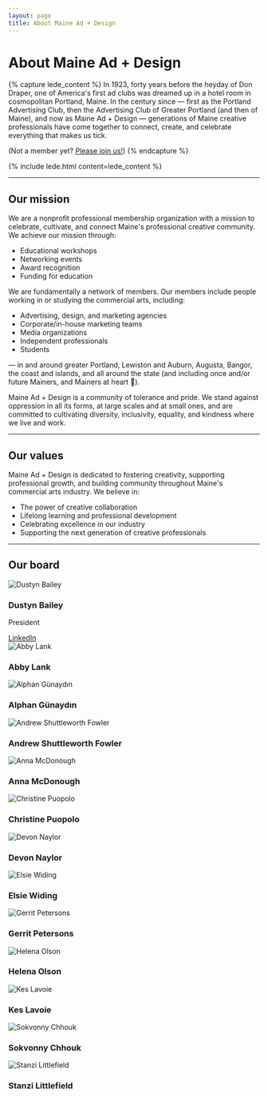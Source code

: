 ```yaml
---
layout: page
title: About Maine Ad + Design
---
```


# About Maine Ad + Design

{% capture lede_content %}
In 1923, forty years before the heyday of Don Draper, one of America's first ad clubs was dreamed up in a hotel room in cosmopolitan Portland, Maine. In the century since — first as the Portland Advertising Club, then the Advertising Club of Greater Portland (and then of Maine), and now as Maine Ad + Design — generations of Maine creative professionals have come together to connect, create, and celebrate everything that makes us tick.

(Not a member yet? [Please join us!](/membership))
{% endcapture %}

{% include lede.html content=lede_content %}

---

## Our mission

We are a nonprofit professional membership organization with a mission to celebrate, cultivate, and connect Maine's professional creative community. We achieve our mission through:

- Educational workshops
- Networking events
- Award recognition
- Funding for education

We are fundamentally a network of members. Our members include people working in or studying the commercial arts, including:

- Advertising, design, and marketing agencies
- Corporate/in-house marketing teams
- Media organizations
- Independent professionals
- Students

— in and around greater Portland, Lewiston and Auburn, Augusta, Bangor, the coast and islands, and all around the state (and including once and/or future Mainers, and Mainers at heart 🌲).

Maine Ad + Design is a community of tolerance and pride. We stand against oppression in all its forms, at large scales and at small ones, and are committed to cultivating diversity, inclusivity, equality, and kindness where we live and work.

---

## Our values

Maine Ad + Design is dedicated to fostering creativity, supporting professional growth, and building community throughout Maine's commercial arts industry. We believe in:

- The power of creative collaboration
- Lifelong learning and professional development
- Celebrating excellence in our industry
- Supporting the next generation of creative professionals

---

## Our board

<div class="board-members">
    <div class="board-member">
        <img src="/assets/images/board/dustyn.jpeg" alt="Dustyn Bailey">
        <h3>Dustyn Bailey</h3>
        <p>President</p>
        <a href="https://www.linkedin.com/in/dustyn-bailey-b45655109/" target="_blank">LinkedIn</a>
    </div>
    <div class="board-member">
        <img src="/assets/images/board/abby.jpeg" alt="Abby Lank">
        <h3>Abby Lank</h3>
    </div>
    <div class="board-member">
        <img src="/assets/images/board/alphan.jpeg" alt="Alphan Günaydın">
        <h3>Alphan Günaydın</h3>
    </div>
    <div class="board-member">
        <img src="/assets/images/board/andrew.jpeg" alt="Andrew Shuttleworth Fowler">
        <h3>Andrew Shuttleworth Fowler</h3>
    </div>
    <div class="board-member">
        <img src="/assets/images/board/anna.jpeg" alt="Anna McDonough">
        <h3>Anna McDonough</h3>
    </div>
    <div class="board-member">
        <img src="/assets/images/board/christine.jpeg" alt="Christine Puopolo">
        <h3>Christine Puopolo</h3>
    </div>
    <div class="board-member">
        <img src="/assets/images/board/devon.jpeg" alt="Devon Naylor">
        <h3>Devon Naylor</h3>
    </div>
    <div class="board-member">
        <img src="/assets/images/board/elsie.jpeg" alt="Elsie Widing">
        <h3>Elsie Widing</h3>
    </div>
    <div class="board-member">
        <img src="/assets/images/board/gerrit.jpeg" alt="Gerrit Petersons">
        <h3>Gerrit Petersons</h3>
    </div>
    <div class="board-member">
        <img src="/assets/images/board/helena.jpeg" alt="Helena Olson">
        <h3>Helena Olson</h3>
    </div>
    <div class="board-member">
        <img src="/assets/images/board/kes.jpeg" alt="Kes Lavoie">
        <h3>Kes Lavoie</h3>
    </div>
    <div class="board-member">
        <img src="/assets/images/board/sokvonny.jpeg" alt="Sokvonny Chhouk">
        <h3>Sokvonny Chhouk</h3>
    </div>
    <div class="board-member">
        <img src="/assets/images/board/stanzi.jpeg" alt="Stanzi Littlefield">
        <h3>Stanzi Littlefield</h3>
    </div>
</div>